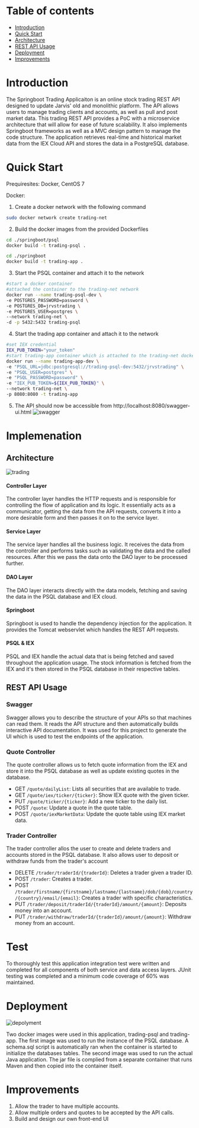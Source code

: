 # Table of contents
* [Introduction](#Introduction)
* [Quick Start](#Quick-Start)
* [Architecture](#Architecture)
* [REST API Usage](#REST-API-Usage)
* [Deployment](#Deployment)
* [Improvements](#Improvements)

# Introduction
The Springboot Trading Applicaiton is an online stock trading REST API designed to update Jarvis' old and monolithic platform.
The API allows users to manage trading clients and accounts, as well as pull and post market data. This trading REST API provides
a PoC with a microservice architecture that will allow for ease of future scalability. It also implements Springboot frameworks as 
well as a MVC design pattern to manage the code structure. The application retrieves real-time and historical market data from the IEX
Cloud API and stores the data in a PostgreSQL database.

# Quick Start
Prequiresites: Docker, CentOS 7

Docker:
1. Create a docker network with the following command
```bash
sudo docker network create trading-net
```
2. Build the docker images from the provided Dockerfiles
```bash
cd ./springboot/psql
docker build -t trading-psql .
```
```bash
cd ./springboot
docker build -t trading-app .
```
3. Start the PSQL container and attach it to the network
```bash
#start a docker container
#attached the container to the trading-net network
docker run --name trading-psql-dev \
-e POSTGRES_PASSWORD=password \
-e POSTGRES_DB=jrvstrading \
-e POSTGRES_USER=postgres \
--network trading-net \
-d -p 5432:5432 trading-psql
```
4. Start the trading app container and attach it to the network
```bash
#set IEX credential
IEX_PUB_TOKEN="your_token"
#start trading-app container which is attached to the trading-net docker network
docker run --name trading-app-dev \
-e "PSQL_URL=jdbc:postgresql://trading-psql-dev:5432/jrvstrading" \
-e "PSQL_USER=postgres" \
-e "PSQL_PASSWORD=password" \
-e "IEX_PUB_TOKEN=${IEX_PUB_TOKEN}" \
--network trading-net \
-p 8080:8080 -t trading-app
```
5. The API should now be accessible from http://localhost:8080/swagger-ui.html
![swagger](./assets/swagger.png)

# Implemenation
## Architecture
![trading](./assets/trading.png)
#### Controller Layer
The controller layer handles the HTTP requests and is responsible for controlling the flow of application and its logic. It
essentially acts as a communicator, getting the data from the API requests, converts it into a more desirable form and then
passes it on to the service layer.
#### Service Layer
The service layer handles all the business logic. It receives the data from the controller and performs tasks such as validating
the data and the called resources. After this we pass the data onto the DAO layer to be processed further.
#### DAO Layer
The DAO layer interacts directly with the data models, fetching and saving the data in the PSQL database and IEX cloud.
#### Springboot
Springboot is used to handle the dependency injection for the application. It provides the Tomcat webservlet which handles the REST
API requests.
#### PSQL & IEX
PSQL and IEX handle the actual data that is being fetched and saved throughout the application usage. The stock information is fetched
from the IEX and it's then stored in the PSQL database in their respective tables.

## REST API Usage
### Swagger
Swagger allows you to describe the structure of your APIs so that machines can read them. It reads the API structure and
then automatically builds interactive API documentation. It was used for this project to generate the UI which is used 
to test the endpoints of the application.
### Quote Controller
The quote controller allows us to fetch quote information from the IEX and store it into the PSQL database as well as update existing quotes
in the database.
- GET `/quote/dailyList`: Lists all securities that are available to trade.
- GET `/quote/iex/ticker/{ticker}`: Show IEX quote with the given ticker.
- PUT `/quote/ticker/{ticker}`: Add a new ticker to the daily list.
- POST `/quote`: Update a quote in the quote table.
- POST `/quote/iexMarketData`: Update the quote table using IEX market data.

### Trader Controller
The trader controller allos the user to create and delete traders and accounts stored in the PSQL database. It also allows
user to deposit or withdraw funds from the trader's account
- DELETE `/trader/traderId/{traderId}`: Deletes a trader given a trader ID.
- POST `/trader`: Creates a trader.
- POST `/trader/firstname/{firstname}/lastname/{lastname}/dob/{dob}/country/{country}/email/{email}`: Creates a trader with specific characteristics.
- PUT `/trader/deposit/traderId/{traderId}/amount/{amount}`: Deposits money into an account.
- PUT `/trader/withdraw/traderId/{traderId}/amount/{amount}`: Withdraw money from an account.

# Test
To thoroughly test this application integration test were written and completed for all components of both service and
data access layers. JUnit testing was completed and a minimum code coverage of 60% was maintained.

# Deployment
![depolyment](./assets/depolyment.png)

Two docker images were used in this application, trading-psql and trading-app. The first image was used to run the instance
of the PSQL database. A schema.sql script is automatically ran when the container is started to initialize the databases tables.
The second image was used to run the actual Java application. The jar file is complied from a separate container that runs
Maven and then copied into the container itself.

# Improvements
1. Allow the trader to have multiple accounts.
2. Allow multiple orders and quotes to be accepted by the API calls.
3. Build and design our own front-end UI